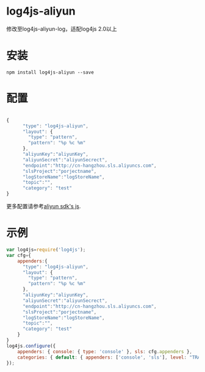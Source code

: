 # log4js-aliyun

修改至log4js-aliyun-log，适配log4js 2.0以上

# 安装

    npm install log4js-aliyun --save

# 配置

```javascript

{
      "type": "log4js-aliyun",
      "layout": {
        "type": "pattern",
        "pattern": "%p %c %m"
      },
      "aliyunKey":"aliyunKey",
      "aliyunSecret":"aliyunSecrect",
      "endpoint":"http://cn-hangzhou.sls.aliyuncs.com",
      "slsProject":"porjectname",
      "logStoreName":"logStoreName",
      "topic":"",
      "category": "test"
}

```

更多配置请参考[aliyun sdk's js](https://github.com/aliyun-UED/aliyun-sdk-js).

# 示例

```javascript
var log4js=require('log4js');
var cfg={
    appenders:{
      "type": "log4js-aliyun",
      "layout": {
        "type": "pattern",
        "pattern": "%p %c %m"
      },
      "aliyunKey":"aliyunKey",
      "aliyunSecret":"aliyunSecrect",
      "endpoint":"http://cn-hangzhou.sls.aliyuncs.com",
      "slsProject":"porjectname",
      "logStoreName":"logStoreName",
      "topic":"",
      "category": "test"
    }
}
log4js.configure({
    appenders: { console: { type: 'console' }, sls: cfg.appenders },
    categories: { default: { appenders: ['console', 'sls'], level: "TRACE" }}
});
```
